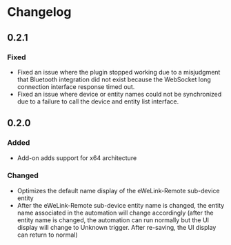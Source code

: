 # Changelog  

## 0.2.1  
### Fixed  
- Fixed an issue where the plugin stopped working due to a misjudgment that Bluetooth integration did not exist because the WebSocket long connection interface response timed out.
- Fixed an issue where device or entity names could not be synchronized due to a failure to call the device and entity list interface.

## 0.2.0  
### Added  
- Add-on adds support for x64 architecture  
### Changed  
- Optimizes the default name display of the eWeLink-Remote sub-device entity  
- After the eWeLink-Remote sub-device entity name is changed, the entity name associated in the automation will change accordingly (after the entity name is changed, the automation can run normally but the UI display will change to Unknown trigger. After re-saving, the UI display can return to normal)